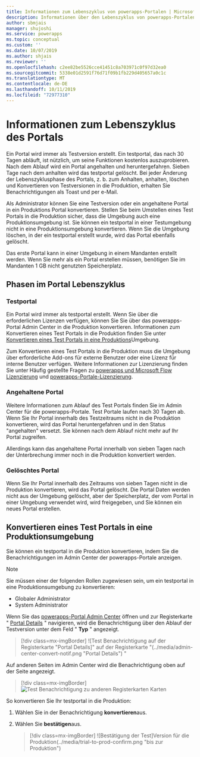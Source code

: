 ```yaml
---
title: Informationen zum Lebenszyklus von powerapps-Portalen | MicrosoftDocs
description: Informationen über den Lebenszyklus von powerapps-Portalen und deren Umstellung von Testversion in die Produktion.
author: sbmjais
manager: shujoshi
ms.service: powerapps
ms.topic: conceptual
ms.custom: ''
ms.date: 10/07/2019
ms.author: shjais
ms.reviewer: ''
ms.openlocfilehash: c2ee82be5526cce41451c8a703971c0f97d32ea0
ms.sourcegitcommit: 5338e01d2591f76d71f09b1fb229d405657a0c1c
ms.translationtype: MT
ms.contentlocale: de-DE
ms.lasthandoff: 10/11/2019
ms.locfileid: "72977310"
---
```

# <a name="about-portal-lifecycle"></a>Informationen zum Lebenszyklus des Portals

Ein Portal wird immer als Testversion erstellt. Ein testportal, das nach 30 Tagen abläuft, ist nützlich, um seine Funktionen kostenlos auszuprobieren. Nach dem Ablauf wird ein Portal angehalten und heruntergefahren. Sieben Tage nach dem anhalten wird das testportal gelöscht. Bei jeder Änderung der Lebenszyklusphase des Portals, z. b. zum Anhalten, anhalten, löschen und Konvertieren von Testversionen in die Produktion, erhalten Sie Benachrichtigungen als Toast und per e-Mail.

Als Administrator können Sie eine Testversion oder ein angehaltene Portal in ein Produktions Portal konvertieren. Stellen Sie beim Umstellen eines Test Portals in die Produktion sicher, dass die Umgebung auch eine Produktionsumgebung ist. Sie können ein testportal in einer Testumgebung nicht in eine Produktionsumgebung konvertieren. Wenn Sie die Umgebung löschen, in der ein testportal erstellt wurde, wird das Portal ebenfalls gelöscht.

Das erste Portal kann in einer Umgebung in einem Mandanten erstellt werden. Wenn Sie mehr als ein Portal erstellen müssen, benötigen Sie im Mandanten 1 GB nicht genutzten Speicherplatz.

## <a name="stages-in-portal-lifecycle"></a>Phasen im Portal Lebenszyklus

### <a name="trial-portal"></a>Testportal

Ein Portal wird immer als testportal erstellt. Wenn Sie über die erforderlichen Lizenzen verfügen, können Sie Sie über das powerapps-Portal Admin Center in die Produktion konvertieren. Informationen zum Konvertieren eines Test Portals in die Produktion finden Sie unter [Konvertieren eines Test Portals in eine Produktions](#convert-a-trial-portal-to-production)Umgebung.

Zum Konvertieren eines Test Portals in die Produktion muss die Umgebung über erforderliche Add-ons für externe Benutzer oder eine Lizenz für interne Benutzer verfügen. Weitere Informationen zur Lizenzierung finden Sie unter Häufig gestellte Fragen zu [powerapps und Microsoft Flow Lizenzierung](https://docs.microsoft.com/en-us/power-platform/admin/powerapps-flow-licensing-faq) und [powerapps-Portale-Lizenzierung](https://docs.microsoft.com/en-us/power-platform/admin/powerapps-flow-licensing-faq#can-you-share-more-details-regarding-the-new-powerapps-portals-licensing).

### <a name="suspended-portal"></a>Angehaltene Portal

Weitere Informationen zum Ablauf des Test Portals finden Sie im Admin Center für die powerapps-Portale. Test Portale laufen nach 30 Tagen ab. Wenn Sie Ihr Portal innerhalb des Testzeitraums nicht in die Produktion konvertieren, wird das Portal heruntergefahren und in den Status "angehalten" versetzt. Sie können nach dem Ablauf nicht mehr auf Ihr Portal zugreifen.

Allerdings kann das angehaltene Portal innerhalb von sieben Tagen nach der Unterbrechung immer noch in die Produktion konvertiert werden. 

### <a name="deleted-portal"></a>Gelöschtes Portal

Wenn Sie Ihr Portal innerhalb des Zeitraums von sieben Tagen nicht in die Produktion konvertieren, wird das Portal gelöscht. Die Portal Daten werden nicht aus der Umgebung gelöscht, aber der Speicherplatz, der vom Portal in einer Umgebung verwendet wird, wird freigegeben, und Sie können ein neues Portal erstellen.

## <a name="convert-a-trial-portal-to-production"></a>Konvertieren eines Test Portals in eine Produktionsumgebung

Sie können ein testportal in die Produktion konvertieren, indem Sie die Benachrichtigungen im Admin Center der powerapps-Portale anzeigen.

> [!NOTE]
> Sie müssen einer der folgenden Rollen zugewiesen sein, um ein testportal in eine Produktionsumgebung zu konvertieren:
> - Globaler Administrator
> - System Administrator

Wenn Sie das [powerapps-Portal Admin Center](admin-overview.md) öffnen und zur Registerkarte " [Portal Details](portal-details.md) " navigieren, wird die Benachrichtigung über den Ablauf der Testversion unter dem Feld " **Typ** " angezeigt.

> [!div class=mx-imgBorder]
> ![Test Benachrichtigung auf der Registerkarte "Portal Details]" auf der Registerkarte "(../media/admin-center-convert-notif.png "Portal Details") "

Auf anderen Seiten im Admin Center wird die Benachrichtigung oben auf der Seite angezeigt.

> [!div class=mx-imgBorder]
> ![Test Benachrichtigung zu anderen Registerkarten](../media/admin-center-convert-notif-all.png "Benachrichtigung auf anderen Register") Karten

So konvertieren Sie Ihr testportal in die Produktion:

1.  Wählen Sie in der Benachrichtigung **konvertieren**aus.

2.  Wählen Sie **bestätigen**aus.

    > [!div class=mx-imgBorder]
    > ![Bestätigung der Test]Version für die Produktion(../media/trial-to-prod-confirm.png "bis zur Produktion")
